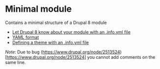 Minimal module
==============

Contains a minimal structure of a Drupal 8 module

* [Let Drupal 8 know about your module with an .info.yml file](https://www.drupal.org/node/2000204)
* [YAML format](https://en.wikipedia.org/wiki/YAML)
* [Defining a theme with an .info.yml file](https://www.drupal.org/node/2349827)

*Note*: Due to bug (https://www.drupal.org/node/2513524)[https://www.drupal.org/node/2513524] you cannot add comments on the same line.